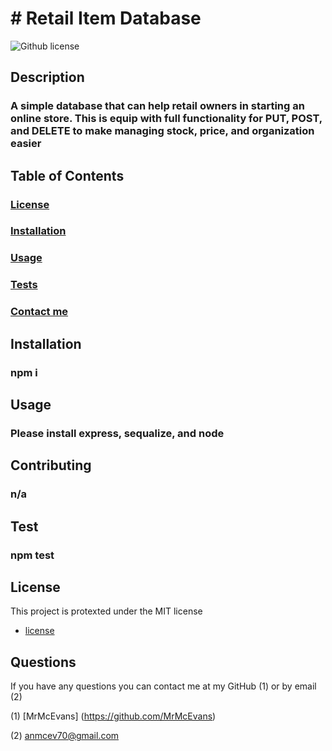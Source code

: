 <h1># Retail Item Database</h1>


![Github license](https://img.shields.io/badge/License-MIT-yellow.svg)



<h2>Description</h2>

<h3>A simple database that can help retail owners in starting an online store. This is equip with full functionality for PUT, POST, and DELETE to make managing stock, price, and organization easier</h3>


<h2>Table of Contents</h2>

<h3> <a href=#license>License</a> </h3>
<h3> <a href=#install>Installation</a> </h3>
<h3> <a href=#usage>Usage</a> </h3>
<h3> <a href=#test>Tests</a> </h3>
<h3> <a href=#question>Contact me</a> </h3>

<h2 id="install">Installation</h2>

<h3>npm i</h3>


<h2 id="usage">Usage</h2>

<h3>Please install express, sequalize, and node</h3>


<h2>Contributing</h2>

<h3>n/a</h3>


<h2 id="test">Test</h2>

<h3>npm test</h3>

<h2 id="license"><h2>License</h2>

  This project is protexted under the MIT license   
* [license](#license)
</h2>


<h2 id="question">Questions</h2>

If you have any questions you can contact me at my GitHub (1) or by email (2)

(1) [MrMcEvans] (https://github.com/MrMcEvans)

(2) anmcev70@gmail.com




<p>
